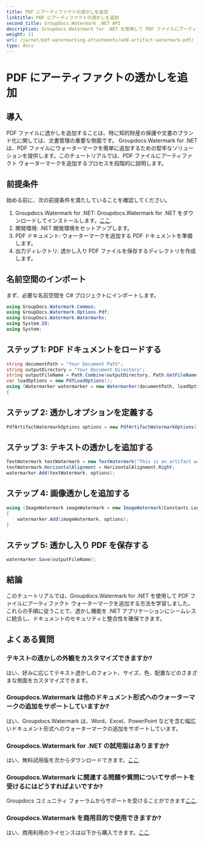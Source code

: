 ```yaml
---
title: PDF にアーティファクトの透かしを追加
linktitle: PDF にアーティファクトの透かしを追加
second_title: GroupDocs.Watermark .NET API
description: Groupdocs.Watermark for .NET を使用して PDF ファイルにアーティファクト ウォーターマークを簡単に追加する方法を学びます。書類を簡単に保護します。
weight: 11
url: /ja/net/pdf-watermarking-attachments/add-artifact-watermark-pdf/
type: docs
---
```

# PDF にアーティファクトの透かしを追加

## 導入
PDF ファイルに透かしを追加することは、特に知的財産の保護や文書のブランド化に関しては、文書管理の重要な側面です。 Groupdocs.Watermark for .NET は、PDF ファイルにウォーターマークを簡単に追加するための堅牢なソリューションを提供します。このチュートリアルでは、PDF ファイルにアーティファクト ウォーターマークを追加するプロセスを段階的に説明します。
## 前提条件
始める前に、次の前提条件を満たしていることを確認してください。
1.  Groupdocs.Watermark for .NET: Groupdocs.Watermark for .NET をダウンロードしてインストールします。[ここ](https://releases.groupdocs.com/Watermark/net/).
2. 開発環境: .NET 開発環境をセットアップします。
3. PDF ドキュメント: ウォーターマークを追加する PDF ドキュメントを準備します。
4. 出力ディレクトリ: 透かし入り PDF ファイルを保存するディレクトリを作成します。

## 名前空間のインポート
まず、必要な名前空間を C# プロジェクトにインポートします。
```csharp
using GroupDocs.Watermark.Common;
using GroupDocs.Watermark.Options.Pdf;
using GroupDocs.Watermark.Watermarks;
using System.IO;
using System;
```
## ステップ 1: PDF ドキュメントをロードする
```csharp
string documentPath = "Your Document Path";
string outputDirectory = "Your Document Directory";
string outputFileName = Path.Combine(outputDirectory, Path.GetFileName(documentPath));
var loadOptions = new PdfLoadOptions();
using (Watermarker watermarker = new Watermarker(documentPath, loadOptions))
{
```
## ステップ 2: 透かしオプションを定義する
```csharp
PdfArtifactWatermarkOptions options = new PdfArtifactWatermarkOptions();
```
## ステップ 3: テキストの透かしを追加する
```csharp
TextWatermark textWatermark = new TextWatermark("This is an artifact watermark", new Font("Arial", 8));
textWatermark.HorizontalAlignment = HorizontalAlignment.Right;
watermarker.Add(textWatermark, options);
```
## ステップ 4: 画像透かしを追加する
```csharp
using (ImageWatermark imageWatermark = new ImageWatermark(Constants.LogoBmp))
{
    watermarker.Add(imageWatermark, options);
}
```
## ステップ 5: 透かし入り PDF を保存する
```csharp
watermarker.Save(outputFileName);
```

## 結論
このチュートリアルでは、Groupdocs.Watermark for .NET を使用して PDF ファイルにアーティファクト ウォーターマークを追加する方法を学習しました。これらの手順に従うことで、透かし機能を .NET アプリケーションにシームレスに統合し、ドキュメントのセキュリティと整合性を確保できます。
## よくある質問
### テキストの透かしの外観をカスタマイズできますか?
はい、好みに応じてテキスト透かしのフォント、サイズ、色、配置などのさまざまな側面をカスタマイズできます。
### Groupdocs.Watermark は他のドキュメント形式へのウォーターマークの追加をサポートしていますか?
はい、Groupdocs.Watermark は、Word、Excel、PowerPoint などを含む幅広いドキュメント形式へのウォーターマークの追加をサポートしています。
### Groupdocs.Watermark for .NET の試用版はありますか?
はい、無料試用版を次からダウンロードできます。[ここ](https://releases.groupdocs.com/).
### Groupdocs.Watermark に関連する問題や質問についてサポートを受けるにはどうすればよいですか?
 Groupdocs コミュニティ フォーラムからサポートを受けることができます[ここ](https://forum.groupdocs.com/c/watermark/19).
### Groupdocs.Watermark を商用目的で使用できますか?
はい、商用利用のライセンスは以下から購入できます。[ここ](https://purchase.groupdocs.com/buy).